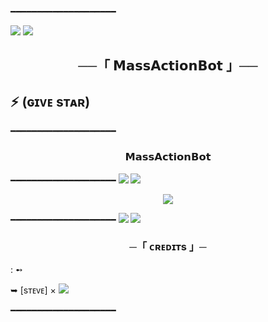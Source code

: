 ━━━━━━━━━━━━━━━━━━━━

<img src="https://user-images.githubusercontent.com/73097560/115834477-dbab4500-a447-11eb-908a-139a6edaec5c.gif">
<img src="https://user-images.githubusercontent.com/73097560/115834477-dbab4500-a447-11eb-908a-139a6edaec5c.gif">


<h2 align="center">
    ──「 𝗠𝗮𝘀𝘀𝗔𝗰𝘁𝗶𝗼𝗻𝗕𝗼𝘁 」──
</h2>


## ⚡ (ɢɪᴠᴇ sᴛᴀʀ)

━━━━━━━━━━━━━━━━━━━━
<h3 align="center"> 
    𝗠𝗮𝘀𝘀𝗔𝗰𝘁𝗶𝗼𝗻𝗕𝗼𝘁    
</h3>

━━━━━━━━━━━━━━━━━━━━
<img src="https://user-images.githubusercontent.com/73097560/115834477-dbab4500-a447-11eb-908a-139a6edaec5c.gif">
<img src="https://user-images.githubusercontent.com/73097560/115834477-dbab4500-a447-11eb-908a-139a6edaec5c.gif">

<p align="center">
  <img src="https://graph.org/file/c1c19fee2ac7b458087f7.jpg">
</p>







━━━━━━━━━━━━━━━━━━━━
<img src="https://user-images.githubusercontent.com/73097560/115834477-dbab4500-a447-11eb-908a-139a6edaec5c.gif">
<img src="https://user-images.githubusercontent.com/73097560/115834477-dbab4500-a447-11eb-908a-139a6edaec5c.gif">


<h3 align="center">
    ─「 ᴄʀᴇᴅɪᴛs 」─
</h3>
 : ➻

➥ [sᴛᴇᴠᴇ] × <a href="https://github.com/NotStark" alt="Steve"> <img src="https://img.shields.io/badge/steve-90302f?logo=github" /></a>  
  
━━━━━━━━━━━━━━━━━━━━
